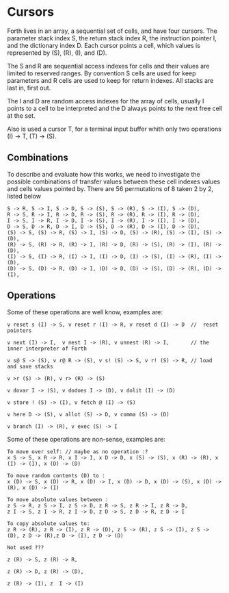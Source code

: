 # Cursors

Forth lives in an array, a sequential set of cells, and have four cursors. The parameter stack index S, the return stack index R, the instruction pointer I, and the dictionary index D. Each cursor points a cell, which values is represented by (S), (R), (I), and (D).
  
The S and R are sequential access indexes for cells and their values are limited to reserved ranges. By convention S cells are used for keep parameters and R cells are used to keep for return indexes. All stacks are last in, first out.
      
The I and D are random access indexes for the array of cells, usually I points to a cell to be interpreted and the D always points to the next free cell at the set.

Also is used a cursor T, for a terminal input buffer whith only two operations (I) -> T, (T) -> (S).

## Combinations
     
To describe and evaluate how this works, we need to investigate the possible combinations of transfer values between these cell indexes values and cells values pointed by. There are 56 permutations of 8 taken 2 by 2, listed below
    
    S -> R, S -> I, S -> D, S -> (S), S -> (R), S -> (I), S -> (D),
    R -> S, R -> I, R -> D, R -> (S), R -> (R), R -> (I), R -> (D),
    I -> S, I -> R, I -> D, I -> (S), I -> (R), I -> (I), I -> (D),
    D -> S, D -> R, D -> I, D -> (S), D -> (R), D -> (I), D -> (D),
    (S) -> S, (S) -> R, (S) -> I, (S) -> D, (S) -> (R), (S) -> (I), (S) -> (D),
    (R) -> S, (R) -> R, (R) -> I, (R) -> D, (R) -> (S), (R) -> (I), (R) -> (D),
    (I) -> S, (I) -> R, (I) -> I, (I) -> D, (I) -> (S), (I) -> (R), (I) -> (D),
    (D) -> S, (D) -> R, (D) -> I, (D) -> D, (D) -> (S), (D) -> (R), (D) -> (I),
  
## Operations

Some of these operations are well know, examples are:

    v reset s (I) -> S, v reset r (I) -> R, v reset d (I) -> D  //  reset pointers
    
    v next (I) -> I,  v nest I -> (R), v unnest (R) -> I,       // the inner interpreter of Forth

    v s@ S -> (S), v r@ R -> (S), v s! (S) -> S, v r! (S) -> R, // load and save stacks
    
    v >r (S) -> (R), v r> (R) -> (S)                            

    v dovar I -> (S), v dodoes I -> (D), v dolit (I) -> (D)

    v store ! (S) -> (I), v fetch @ (I) -> (S)

    v here D -> (S), v allot (S) -> D, v comma (S) -> (D)

    v branch (I) -> (R), v exec (S) -> I
    

Some of these operations are non-sense, examples are:

    To move over self: // maybe as no operation :?
    x S -> S, x R -> R, x I -> I, x D -> D, x (S) -> (S), x (R) -> (R), x (I) -> (I), x (D) -> (D) 

    To move random contents (D) to :
    x (D) -> S, x (D) -> R, x (D) -> I, x (D) -> D, x (D) -> (S), x (D) -> (R), x (D) -> (I)

    To move absolute values between :
    z S -> R, z S -> I, z S -> D, z R -> S, z R -> I, z R -> D, 
    z I -> S, z I -> R, z I -> D, z D -> S, z D -> R, z D -> I

    To copy absolute values to:
    z R -> (R), z R -> (I), z R -> (D), z S -> (R), z S -> (I), z S -> (D), z D -> (R),z D -> (I), z D -> (D)

    Not used ???
    
    z (R) -> S, z (R) -> R, 
    
    z (R) -> D, z (R) -> (D), 
    
    z (R) -> (I), z  I -> (I)


